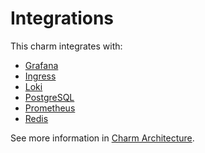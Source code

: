# Integrations

This charm integrates with:

- [Grafana](https://grafana.com/)
- [Ingress](https://kubernetes.io/docs/concepts/services-networking/ingress/#what-is-ingress)
- [Loki](https://grafana.com/oss/loki/)
- [PostgreSQL](https://www.postgresql.org/)
- [Prometheus](https://prometheus.io/)
- [Redis](https://redis.io/)

See more information in [Charm Architecture](https://charmhub.io/discourse-k8s/docs/charm-architecture).
